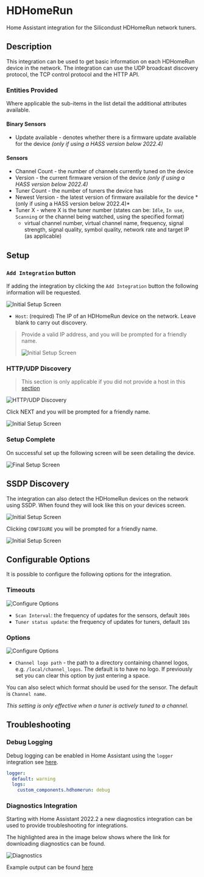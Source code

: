 
# HDHomeRun

Home Assistant integration for the Silicondust HDHomeRun network tuners.

## Description

This integration can be used to get basic information on each HDHomeRun 
device in the network. The integration can use the UDP broadcast discovery 
protocol, the TCP control protocol and the HTTP API.

### Entities Provided
Where applicable the sub-items in the list detail the additional attributes 
available.

#### Binary Sensors

- Update available - denotes whether there is a firmware update available 
  for the device *(only if using a HASS version below 2022.4)*

#### Sensors

- Channel Count - the number of channels currently tuned on the device
- Version - the current firmware version of the device *(only if using a 
  HASS version below 2022.4)* 
- Tuner Count - the number of tuners the device has
- Newest Version - the latest version of firmware available for the device *
  (only if using a HASS version below 2022.4)*
- Tuner X - where X is the tuner number (states can be: `Idle`, `In use`, 
  `Scanning` or the channel being watched, using the specified format)
  - virtual channel number, virtual channel name, frequency, signal strength,
    signal quality, symbol quality, network rate and target IP (as applicable) 

## Setup

### <a id="ManualAdd"></a>`Add Integration` button

If adding the integration by clicking the `Add Integration` button the 
following information will be requested. 

![Initial Setup Screen](images/step_user.png)

- `Host`: (required) The IP of an HDHomeRun device on the network. Leave 
  blank to carry out discovery.

>Provide a valid IP address, and you will be prompted for a friendly name.
> 
>![Initial Setup Screen](images/friendly_name.png)

### HTTP/UDP Discovery

> This section is only applicable if you did not provide a host in this 
> [section](#ManualAdd)

![HTTP/UDP Discovery](images/http_udp_discovery.png)

Click NEXT and you will be prompted for a friendly name.

![Initial Setup Screen](images/friendly_name.png)

### Setup Complete
On successful set up the following screen will be seen detailing the device.

![Final Setup Screen](images/setup_finish.png)

## SSDP Discovery

The integration can also detect the HDHomeRun devices on the network using 
SSDP. When found they will look like this on your devices screen.

![Initial Setup Screen](images/ssdp_discovery.png)

Clicking `CONFIGURE` you will be prompted for a friendly name.

![Initial Setup Screen](images/friendly_name.png)

## Configurable Options

It is possible to configure the following options for the integration.

### Timeouts

![Configure Options](images/config_timeouts.png)

- `Scan Interval`: the frequency of updates for the sensors, default `300s`
- `Tuner status update`: the frequency of updates for tuners, default `10s`

### Options

![Configure Options](images/config_options.png)

- `Channel logo path` - the path to a directory containing channel logos, 
  e.g. `/local/channel_logos`. The default is to have no logo. If previously 
  set you can clear this option by just entering a space.

You can also select which format should be used for the sensor. The 
default is `Channel name`.

*This setting is only effective when a tuner is actively tuned to a channel.*

## Troubleshooting

### Debug Logging

Debug logging can be enabled in Home Assistant using the `logger` 
integration see [here](https://www.home-assistant.io/integrations/logger/).

```yaml
logger:
  default: warning
  logs:
    custom_components.hdhomerun: debug
```

### Diagnostics Integration

Starting with Home Assistant 2022.2 a new diagnostics integration can be 
used to provide troubleshooting for integrations.

The highlighted area in the image below shows where the link for downloading 
diagnostics can be found.

![Diagnostics](images/diagnostics.png)

Example output can be found [here](examples/diagnostics_output.json)
